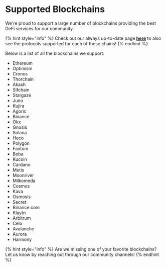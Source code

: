 # Supported Blockchains

We're proud to support a large number of blockchains providing the best DeFi services for our community.

{% hint style="info" %}
Check out our always up-to-date page [**here**](https://defiyield.app/protocols) to also see the protocols supported for each of these chains!
{% endhint %}

Below is a list of all the blockchains we support:

* Ethereum
* Optimism
* Cronos
* Thorchain
* Akash
* Sifchain
* Stargaze
* Juno
* Kujira
* Agoric
* Binance
* Okx
* Gnosis
* Solana
* Heco
* Polygon
* Fantom
* Boba
* Kucoin
* Cardano
* Metis
* Moonriver
* Milkomeda
* Cosmos
* Kava
* Osmosis
* Secret
* Binance.com
* Klaytn
* Arbitrum
* Celo
* Avalanche
* Aurora
* Harmony

{% hint style="info" %}
Are we missing one of your favorite blockchains? Let us know by reaching out through our community channels!
{% endhint %}
